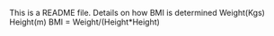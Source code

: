 This is a README file.
Details on how BMI is determined
Weight(Kgs)
Height(m)
BMI = Weight/(Height*Height)